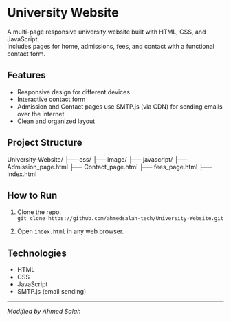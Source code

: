 # University Website

A multi-page responsive university website built with HTML, CSS, and JavaScript.  
Includes pages for home, admissions, fees, and contact with a functional contact form.

## Features

- Responsive design for different devices
- Interactive contact form
- Admission and Contact pages use SMTP.js (via CDN) for sending emails over the internet
- Clean and organized layout

## Project Structure

University-Website/
├── css/
├── image/
├── javascript/
├── Admission_page.html
├── Contact_page.html
├── fees_page.html
├── index.html

## How to Run

1. Clone the repo:  
   `git clone https://github.com/ahmedsalah-tech/University-Website.git`

2. Open `index.html` in any web browser.

## Technologies

- HTML
- CSS
- JavaScript
- SMTP.js (email sending)

---

_Modified by Ahmed Salah_
